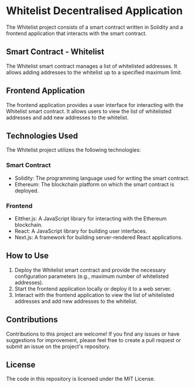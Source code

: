 # Whitelist Decentralised Application

The Whitelist project consists of a smart contract written in Solidity and a frontend application that interacts with the smart contract.

## Smart Contract - Whitelist

The Whitelist smart contract manages a list of whitelisted addresses. It allows adding addresses to the whitelist up to a specified maximum limit.

## Frontend Application

The frontend application provides a user interface for interacting with the Whitelist smart contract. It allows users to view the list of whitelisted addresses and add new addresses to the whitelist.

## Technologies Used

The Whitelist project utilizes the following technologies:

### Smart Contract

- Solidity: The programming language used for writing the smart contract.
- Ethereum: The blockchain platform on which the smart contract is deployed.

### Frontend

- Eitther.js: A JavaScript library for interacting with the Ethereum blockchain.
- React: A JavaScript library for building user interfaces.
- Next.js: A framework for building server-rendered React applications.

## How to Use

1. Deploy the Whitelist smart contract and provide the necessary configuration parameters (e.g., maximum number of whitelisted addresses).
2. Start the frontend application locally or deploy it to a web server.
3. Interact with the frontend application to view the list of whitelisted addresses and add new addresses to the whitelist.

## Contributions

Contributions to this project are welcome! If you find any issues or have suggestions for improvement, please feel free to create a pull request or submit an issue on the project's repository.

## License

The code in this repository is licensed under the MIT License.
